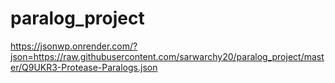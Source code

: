 # paralog_project

https://jsonwp.onrender.com/?json=https://raw.githubusercontent.com/sarwarchy20/paralog_project/master/Q9UKR3-Protease-Paralogs.json
